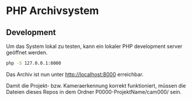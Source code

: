 # PHP Archivsystem

## Development
Um das System lokal zu testen, kann ein lokaler PHP development server geöffnet werden.

```sh
php -S 127.0.0.1:8000
```

Das Archiv ist nun unter [http://localhost:8000](http://localhost:8000) erreichbar.

Damit die Projekt- bzw. Kameraerkennung korrekt funktioniert, müssen die Dateien dieses Repos in dem Ordner P0000-ProjektName/cam000/ sein.
